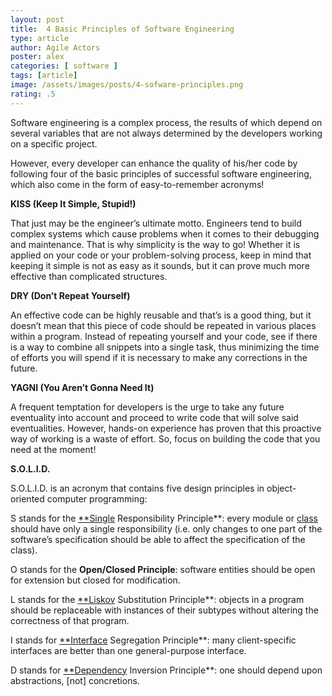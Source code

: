 ```yaml
---
layout: post
title:  4 Basic Principles of Software Engineering
type: article
author: Agile Actors
poster: alex
categories: [ software ]
tags: [article]
image: /assets/images/posts/4-sofware-principles.png
rating: .5
---
```


Software engineering is a complex process, the results of which depend on several variables that are not always determined by the developers working on a specific project.

However, every developer can enhance the quality of his/her code by following four of the basic principles of successful software engineering, which also come in the form of easy-to-remember acronyms!

**KISS (Keep It Simple, Stupid!)**

That just may be the engineer’s ultimate motto. Engineers tend to build complex systems which cause problems when it comes to their debugging and maintenance. That is why simplicity is the way to go! Whether it is applied on your code or your problem-solving process, keep in mind that keeping it simple is not as easy as it sounds, but it can prove much more effective than complicated structures.

**DRY (Don’t Repeat Yourself)**

An effective code can be highly reusable and that’s is a good thing, but it doesn’t mean that this piece of code should be repeated in various places within a program. Instead of repeating yourself and your code, see if there is a way to combine all snippets into a single task, thus minimizing the time of efforts you will spend if it is necessary to make any corrections in the future.

**YAGNI (You Aren’t Gonna Need It)**

A frequent temptation for developers is the urge to take any future eventuality into account and proceed to write code that will solve said eventualities. However, hands-on experience has proven that this proactive way of working is a waste of effort. So, focus on building the code that you need at the moment!

**S.O.L.I.D.**

S.O.L.I.D. is an acronym that contains five design principles in object-oriented computer programming:

S stands for the [**Single](https://en.wikipedia.org/wiki/Single_responsibility_principle) Responsibility Principle**: every module or [class](https://www.wikiwand.com/en/Class_(computer_science)) should have only a single responsibility (i.e. only changes to one part of the software’s specification should be able to affect the specification of the class).

O stands for the **Open/Closed Principle**: software entities should be open for extension but closed for modification.

L stands for the [**Liskov](https://en.wikipedia.org/wiki/Liskov_substitution_principle) Substitution Principle**: objects in a program should be replaceable with instances of their subtypes without altering the correctness of that program.

I stands for [**Interface](https://en.wikipedia.org/wiki/Interface_segregation_principle) Segregation Principle**: many client-specific interfaces are better than one general-purpose interface.

D stands for [**Dependency](https://en.wikipedia.org/wiki/Dependency_inversion_principle) Inversion Principle**: one should depend upon abstractions, [not] concretions.